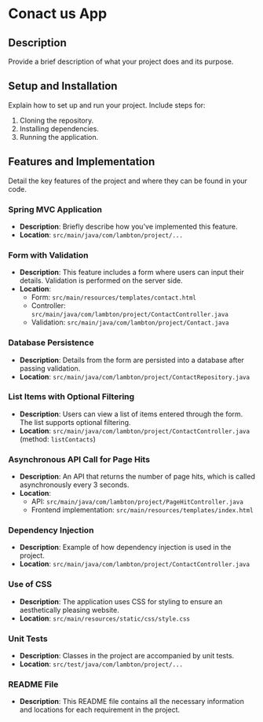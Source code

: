 # Conact us App

## Description

Provide a brief description of what your project does and its purpose.

## Setup and Installation

Explain how to set up and run your project. Include steps for:

1.  Cloning the repository.
2.  Installing dependencies.
3.  Running the application.

## Features and Implementation

Detail the key features of the project and where they can be found in your code.

### Spring MVC Application

- **Description**: Briefly describe how you've implemented this feature.
- **Location**: `src/main/java/com/lambton/project/...`

### Form with Validation

- **Description**: This feature includes a form where users can input their details. Validation is performed on the server side.
- **Location**:
  - Form: `src/main/resources/templates/contact.html`
  - Controller: `src/main/java/com/lambton/project/ContactController.java`
  - Validation: `src/main/java/com/lambton/project/Contact.java`

### Database Persistence

- **Description**: Details from the form are persisted into a database after passing validation.
- **Location**: `src/main/java/com/lambton/project/ContactRepository.java`

### List Items with Optional Filtering

- **Description**: Users can view a list of items entered through the form. The list supports optional filtering.
- **Location**: `src/main/java/com/lambton/project/ContactController.java` (method: `listContacts`)

### Asynchronous API Call for Page Hits

- **Description**: An API that returns the number of page hits, which is called asynchronously every 3 seconds.
- **Location**:
  - API: `src/main/java/com/lambton/project/PageHitController.java`
  - Frontend implementation: `src/main/resources/templates/index.html`

### Dependency Injection

- **Description**: Example of how dependency injection is used in the project.
- **Location**: `src/main/java/com/lambton/project/ContactController.java`

### Use of CSS

- **Description**: The application uses CSS for styling to ensure an aesthetically pleasing website.
- **Location**: `src/main/resources/static/css/style.css`

### Unit Tests

- **Description**: Classes in the project are accompanied by unit tests.
- **Location**: `src/test/java/com/lambton/project/...`

### README File

- **Description**: This README file contains all the necessary information and locations for each requirement in the project.
